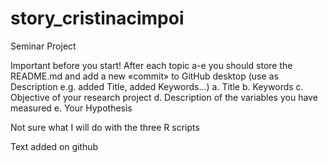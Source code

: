 # story_cristinacimpoi
 Seminar Project

Important before you start! After each topic a-e you should store the README.md and add a new «commit» to GitHub desktop (use as Description e.g. added Title, added Keywords…)
a.	Title
b.	Keywords
c.	Objective of your research project
d.	Description of the variables you have measured
e.	Your Hypothesis


Not sure what I will do with the three R scripts

Text added on github
